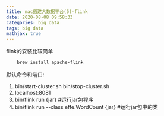 ```yaml
---
title: mac搭建大数据平台(5)-flink
date: 2020-08-08 09:58:33
categories: big data
tags: big data
mathjax: true
---
```

flink的安装比较简单
```bash
    brew install apache-flink
```

默认命令和端口:
1. bin/start-cluster.sh  bin/stop-cluster.sh
2. localhost:8081
3. bin/flink run {jar} #运行jar包程序
4. bin/flink run --class effe.WordCount {jar} #运行jar包中的类